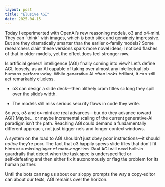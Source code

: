 ```yaml
---
layout: post
title: "Elusive AGI"
date: 2025-04-15
---
```


Today I experimented with OpenAI’s new reasoning models, o3 and o4‑mini.
They can “think” with images, which is both slick and genuinely impressive. But are they dramatically smarter than the earlier o‑family models? Some researchers claim these versions spark more novel ideas; I noticed flashes of that in older models, yet the effect does feel stronger now.

Is artificial general intelligence (AGI) finally coming into view?
Let’s define AGI, loosely, as an AI capable of taking over almost any intellectual job humans perform today. While generative AI often looks brilliant, it can still act remarkably clueless.

- o3 can design a slide deck—then blithely cram titles so long they spill over the slide’s width.
    
- The models still miss serious security flaws in code they write.
    

So yes, o3 and o4‑mini are real advances—but do they advance toward AGI?
Maybe… or maybe incremental scaling of the current generative‑AI paradigm isn’t the path. Reaching AGI could demand a fundamentally different approach, not just bigger nets and longer context windows.

A system on the road to AGI shouldn’t just obey poor instructions—it should _notice_ they’re poor. The fact that o3 happily spews slide titles that don’t fit hints at a missing layer of meta‑cognition. Real AGI will need built‑in guardrails that detect when the task spec is underspecified or self‑defeating and then either fix it autonomously or flag the problem for its human partner.

Until the bots can nag us about our sloppy prompts the way a copy‑editor can about our texts, AGI remains over the horizon.